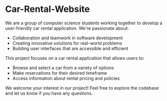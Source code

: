 # Car-Rental-Website

We are a group of computer science students working together to develop a user-friendly car rental application. We're passionate about:

* Collaboration and teamwork in software development
* Creating innovative solutions for real-world problems
* Building user interfaces that are accessible and efficient

This project focuses on a car rental application that allows users to:

* Browse and select a car from a variety of options
* Make reservations for their desired timeframe
* Access information about rental pricing and policies

We welcome your interest in our project! Feel free to explore the codebase and let us know if you have any questions. 
